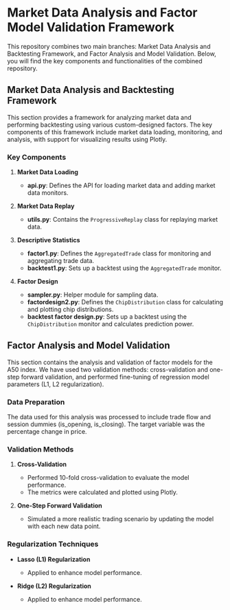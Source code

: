 # Market Data Analysis and Factor Model Validation Framework

This repository combines two main branches: Market Data Analysis and Backtesting Framework, and Factor Analysis and Model Validation. Below, you will find the key components and functionalities of the combined repository.

## Market Data Analysis and Backtesting Framework

This section provides a framework for analyzing market data and performing backtesting using various custom-designed factors. The key components of this framework include market data loading, monitoring, and analysis, with support for visualizing results using Plotly.

### Key Components

1. **Market Data Loading**
   - **api.py**: Defines the API for loading market data and adding market data monitors.

2. **Market Data Replay**
   - **utils.py**: Contains the `ProgressiveReplay` class for replaying market data.

3. **Descriptive Statistics**
   - **factor1.py**: Defines the `AggregatedTrade` class for monitoring and aggregating trade data.
   - **backtest1.py**: Sets up a backtest using the `AggregatedTrade` monitor.


4. **Factor Design**
   - **sampler.py**: Helper module for sampling data.
   - **factordesign2.py**: Defines the `ChipDistribution` class for calculating and plotting chip distributions.
   - **backtest factor design.py**: Sets up a backtest using the `ChipDistribution` monitor and calculates prediction power.


## Factor Analysis and Model Validation

This section contains the analysis and validation of factor models for the A50 index. We have used two validation methods: cross-validation and one-step forward validation, and performed fine-tuning of regression model parameters (L1, L2 regularization).

### Data Preparation

The data used for this analysis was processed to include trade flow and session dummies (is_opening, is_closing). The target variable was the percentage change in price.

### Validation Methods

1. **Cross-Validation**
   - Performed 10-fold cross-validation to evaluate the model performance.
   - The metrics were calculated and plotted using Plotly.

2. **One-Step Forward Validation**
   - Simulated a more realistic trading scenario by updating the model with each new data point.


### Regularization Techniques

- **Lasso (L1) Regularization**
  - Applied to enhance model performance.


- **Ridge (L2) Regularization**
  - Applied to enhance model performance.


